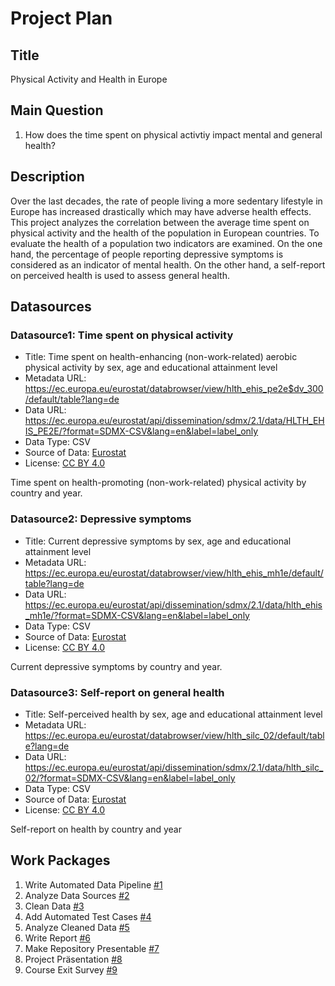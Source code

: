 # Project Plan

## Title
Physical Activity and Health in Europe

## Main Question

1. How does the time spent on physical activtiy impact mental and general health?

## Description

Over the last decades, the rate of people living a more sedentary lifestyle in Europe has increased drastically which may have adverse health effects. This project analyzes the correlation between the average time spent on physical activity and the health of the population in European countries. To evaluate the health of a population two indicators are examined. On the one hand, the percentage of people reporting depressive symptoms is considered as an indicator of mental health. On the other hand, a self-report on perceived health is used to assess general health. 

## Datasources

### Datasource1: Time spent on physical activity
* Title: Time spent on health-enhancing (non-work-related) aerobic physical activity by sex, age and educational attainment level
* Metadata URL: https://ec.europa.eu/eurostat/databrowser/view/hlth_ehis_pe2e$dv_300/default/table?lang=de
* Data URL: https://ec.europa.eu/eurostat/api/dissemination/sdmx/2.1/data/HLTH_EHIS_PE2E/?format=SDMX-CSV&lang=en&label=label_only
* Data Type: CSV
* Source of Data: [Eurostat](https://ec.europa.eu/eurostat/databrowser/view/hlth_ehis_pe2e$dv_300/default/table)
* License: [CC BY 4.0](https://creativecommons.org/licenses/by/4.0/)

Time spent on health-promoting (non-work-related) physical activity by country and year.

### Datasource2: Depressive symptoms
* Title: Current depressive symptoms by sex, age and educational attainment level
* Metadata URL: https://ec.europa.eu/eurostat/databrowser/view/hlth_ehis_mh1e/default/table?lang=de
* Data URL: https://ec.europa.eu/eurostat/api/dissemination/sdmx/2.1/data/hlth_ehis_mh1e/?format=SDMX-CSV&lang=en&label=label_only
* Data Type: CSV
* Source of Data: [Eurostat](https://ec.europa.eu/eurostat/databrowser/view/hlth_ehis_mh1e/default/table)
* License: [CC BY 4.0](https://creativecommons.org/licenses/by/4.0/)

Current depressive symptoms by country and year.

### Datasource3: Self-report on general health
* Title: Self-perceived health by sex, age and educational attainment level
* Metadata URL: https://ec.europa.eu/eurostat/databrowser/view/hlth_silc_02/default/table?lang=de
* Data URL: https://ec.europa.eu/eurostat/api/dissemination/sdmx/2.1/data/hlth_silc_02/?format=SDMX-CSV&lang=en&label=label_only
* Data Type: CSV
* Source of Data: [Eurostat](https://ec.europa.eu/eurostat/databrowser/view/hlth_silc_02/default/table)
* License: [CC BY 4.0](https://creativecommons.org/licenses/by/4.0/)

Self-report on health by country and year


## Work Packages

1. Write Automated Data Pipeline [#1][i1]
2. Analyze Data Sources [#2][i2]
3. Clean Data [#3][i3]
4. Add Automated Test Cases [#4][i4]
5. Analyze Cleaned Data [#5][i5]
6. Write Report [#6][i6]
7. Make Repository Presentable [#7][i7]
8. Project Präsentation [#8][i8]
9. Course Exit Survey [#9][i9]

[i1]: https://github.com/leoniefaerber/made-template-ws2324/issues/5
[i2]: https://github.com/leoniefaerber/made-template-ws2324/issues/1
[i3]: https://github.com/leoniefaerber/made-template-ws2324/issues/2
[i4]: https://github.com/leoniefaerber/made-template-ws2324/issues/6
[i5]: https://github.com/leoniefaerber/made-template-ws2324/issues/3
[i6]: https://github.com/leoniefaerber/made-template-ws2324/issues/4
[i7]: https://github.com/leoniefaerber/made-template-ws2324/issues/8
[i8]: https://github.com/leoniefaerber/made-template-ws2324/issues/10
[i9]: https://github.com/leoniefaerber/made-template-ws2324/issues/9
